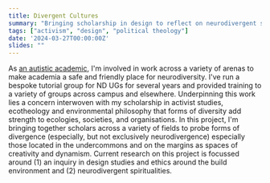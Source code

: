 ```yaml
---
title: Divergent Cultures
summary: "Bringing scholarship in design to reflect on neurodivergent spiritualities and undercommons."
tags: ["activism", "design", "political theology"]
date: '2024-03-27T00:00:00Z'  
slides: ""
---
```


As [an autistic academic](https://blog.jeremykidwell.info/category/neurodivergence/), I'm involved in work across a variety of arenas to make academia a safe and friendly place for neurodiversity. I've run a bespoke tutorial group for ND UGs for several years and provided training to a variety of groups across campus and elsewhere. Underpinning this work lies a concern interwoven with my scholarship in activist studies, ecotheology and environmental philosophy that forms of diversity add strength to ecologies, societies, and organisations. In this project, I'm bringing together scholars across a variety of fields to probe forms of divergence (especially, but not exclusively neurodivergence) especially those located in the undercommons and on the margins as spaces of creativity and dynamism. Current research on this project is focussed around (1) an inquiry in design studies and ethics around the build environment and (2) neurodivergent spiritualities.